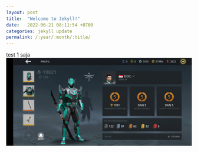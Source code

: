 ```yaml
---
layout: post
title:  "Welcome to Jekyll!"
date:   2022-06-21 08:11:54 +0700
categories: jekyll update
permalink: /:year/:month/:title/
---
```


test 1 saja
![test_gambar](./test.png)
